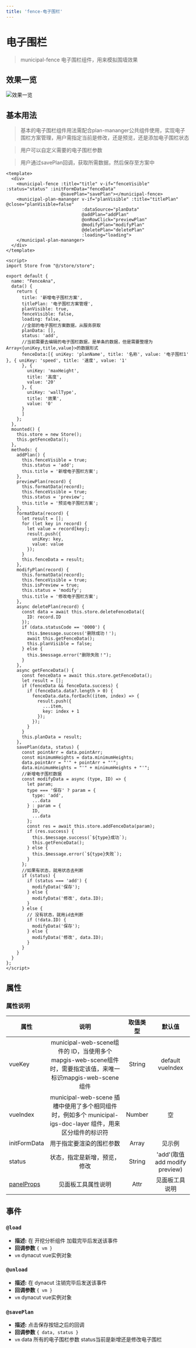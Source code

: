 ```yaml
---
title: 'fence-电子围栏'
---
```


# 电子围栏

> municipal-fence 电子围栏组件，用来模拟围墙效果

## 效果一览

![效果一览](../../assets/fence.png)


## 基本用法

> 基本的电子围栏组件用法需配合plan-mananger公共组件使用，实现电子围栏方案管理，用户需指定当前是修改，还是预览，还是添加电子围栏状态

> 用户可以自定义需要的电子围栏参数

> 用户通过savePlan回调，获取所需数据，然后保存至方案中

```vue
<template>
  <div>
    <municipal-fence :title="title" v-if="fenceVisible" :status="status" :initFormData="fenceData"
                     @savePlan="savePlan"></municipal-fence>
    <municipal-plan-mananger v-if="planVisible" :title="titlePlan" @close="planVisible=false"
                             :dataSource="planData"
                             @addPlan="addPlan"
                             @onRowClick="previewPlan"
                             @modifyPlan="modifyPlan"
                             @deletePlan="deletePlan"
                             :loading="loading">
    </municipal-plan-mananger>
  </div>
</template>

<script>
import Store from "@/store/store";

export default {
  name: "FenceAna",
  data() {
    return {
      title: '新增电子围栏方案',
      titlePlan: '电子围栏方案管理',
      planVisible: true,
      fenceVisible: false,
      loading: false,
      //全部的电子围栏方案数据，从服务获取
      planData: [],
      status: 'add',
      //当前需要去编辑的电子围栏数据，是单条的数据，但是需要整理为Array<{uniKey,title,value}>的数据形式
      fenceData:[{ uniKey: 'planName', title: '名称', value: '电子围栏1' }, { uniKey: 'speed', title: '速度', value: '1'
      }, {
        uniKey: 'maxHeight',
        title: '高度',
        value: '20'
      }, {
        uniKey: 'wallType',
        title: '效果',
        value: '0'
      }
      ]
    };
  },
  mounted() {
    this.store = new Store();
    this.getFenceData();
  },
  methods: {
    addPlan() {
      this.fenceVisible = true;
      this.status = 'add';
      this.title = '新增电子围栏方案';
    },
    previewPlan(record) {
      this.formatData(record);
      this.fenceVisible = true;
      this.status = 'preview';
      this.title = '预览电子围栏方案';
    },
    formatData(record) {
      let result = [];
      for (let key in record) {
        let value = record[key];
        result.push({
          uniKey: key,
          value: value
        });
      }
      this.fenceData = result;
    },
    modifyPlan(record) {
      this.formatData(record);
      this.fenceVisible = true;
      this.isPreview = true;
      this.status = 'modify';
      this.title = '修改电子围栏方案';
    },
    async deletePlan(record) {
      const data = await this.store.deleteFenceData({
        ID: record.ID
      });
      if (data.statusCode == '0000') {
        this.$message.success('删除成功！');
        await this.getFenceData();
        this.planVisible = false;
      } else {
        this.$message.error("删除失败！");
      }
    },
    async getFenceData() {
      const fenceData = await this.store.getFenceData();
      let result = [];
      if (fenceData && fenceData.success) {
        if (fenceData.data?.length > 0) {
          fenceData.data.forEach((item, index) => {
            result.push({
              ...item,
              key: index + 1
            });
          });
        }
      }
      this.planData = result;
    },
    savePlan(data, status) {
      const pointArr = data.pointArr;
      const minimumHeights = data.minimumHeights;
      data.pointArr = "'" + pointArr + "'";
      data.minimumHeights = "'" + minimumHeights + "'";
      //新增电子围栏数据
      const modifyData = async (type, ID) => {
        let param;
        type === '保存' ? param = {
          type: 'add',
          ...data
        } : param = {
          ID,
          ...data
        };
        const res = await this.store.addFenceData(param);
        if (res.success) {
          this.$message.success(`${type}成功`);
          this.getFenceData();
        } else {
          this.$message.error(`${type}失败`);
        }
      };
      //如果有状态，就用状态去判断
      if (status) {
        if (status === 'add') {
          modifyData('保存');
        } else {
          modifyData('修改', data.ID);
        }
      } else {
        // 没有状态，就用id去判断
        if (!data.ID) {
          modifyData('保存');
        } else {
          modifyData('修改', data.ID);
        }
      }
    }
  }
};
</script>
```

## 属性

### 属性说明

属性|说明|取值类型|默认值
--|:--:|:--:|:--:
vueKey|municipal-web-scene组件的 ID，当使用多个mapgis-web-scene组件时，需要指定该值，来唯一标识mapgis-web-scene组件|String|default vueIndex|当
vueIndex|municipal-web-scene 插槽中使用了多个相同组件时，例如多个 municipal-igs-doc-layer 组件，用来区分组件的标识符|Number|空
initFormData|用于指定要渲染的围栏参数|Array|见示例
status|状态，指定是新增，预览，修改|String|'add'(取值add modify preview)
[panelProps](https://aalldd.github.io/vue-cesium-component/components/common/panel.html#属性)|见面板工具属性说明|Attr|见面板工具说明


## 事件

### `@load`

- **描述:** 在 开挖分析组件 加载完毕后发送该事件
- **回调参数** `{ vm }`
- `vm` dynacut vue实例对象

### `@unload`

- **描述:** 在 dynacut 注销完毕后发送该事件
- **回调参数** `{ vm }`
- `vm` dynacut vue实例对象

### `@savePlan`

- **描述:** 点击保存按钮之后的回调
- **回调参数** `{ data, status }`
- `vm` data 所有的电子围栏参数  status当前是新增还是修改电子围栏

